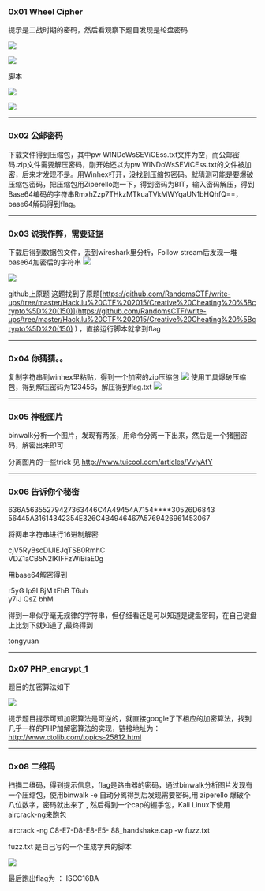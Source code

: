 ### 0x01 Wheel Cipher

提示是二战时期的密码，然后看观察下题目发现是轮盘密码

![](http://www.360zhijia.com/wp-content/uploads/2017/05/26/08d338d0-d6de-4f89-93f1-6d027326434f.png)


![](http://www.360zhijia.com/wp-content/uploads/2017/05/26/2f202718-f391-4821-b547-8e0cb2785268.png)


脚本

![](http://www.360zhijia.com/wp-content/uploads/2017/05/26/47858d55-36bf-4400-acaf-591a80b5fa15.png)


![](http://www.360zhijia.com/wp-content/uploads/2017/05/26/3bd09d13-d50f-4af0-8d24-bbff390ec424.png)


----------



### 0x02 公邮密码

下载文件得到压缩包，其中pw WINDoWsSEViCEss.txt文件为空，而公邮密码.zip文件需要解压密码，刚开始还以为pw WINDoWsSEViCEss.txt的文件被加密，后来才发现不是。用Winhex打开，没找到压缩包密码。就猜测可能是要爆破压缩包密码，把压缩包用Ziperello跑一下，得到密码为BIT，输入密码解压，得到Base64编码的字符串RmxhZzp7THkzMTkuaTVkMWYqaUN1bHQhfQ==，base64解码得到flag。


----------
### 0x03 说我作弊，需要证据

下载后得到数据包文件，丢到wireshark里分析，Follow stream后发现一堆base64加密后的字符串
![](http://www.360zhijia.com/wp-content/uploads/2017/05/26/3901ae09-b602-43db-9a5b-03c8553c9e35.png)


![](http://www.360zhijia.com/wp-content/uploads/2017/05/26/3901ae09-b602-43db-9a5b-03c8553c9e35.png)



github上原题
这题找到了原题[https://github.com/RandomsCTF/write-ups/tree/master/Hack.lu%20CTF%202015/Creative%20Cheating%20%5Bcrypto%5D%20(150)](https://github.com/RandomsCTF/write-ups/tree/master/Hack.lu%20CTF%202015/Creative%20Cheating%20%5Bcrypto%5D%20(150) ) ，直接运行脚本就拿到flag


----------

### 0x04 你猜猜。。

复制字符串到winhex里粘贴，得到一个加密的zip压缩包
![](http://www.360zhijia.com/wp-content/uploads/2017/05/26/83ef3419-749a-4c62-adef-9b81c5c9b227.png)
使用工具爆破压缩包，得到解压密码为123456，解压得到flag.txt
![](http://www.360zhijia.com/wp-content/uploads/2017/05/26/104896c0-dc81-4d97-b1a3-a439b14dd19a.png)

----------

### 0x05 神秘图片

binwalk分析一个图片，发现有两张，用命令分离一下出来，然后是一个猪圈密码，解密出来即可

分离图片的一些trick 见 http://www.tuicool.com/articles/VviyAfY 


----------

### 0x06 告诉你个秘密


	
636A56355279427363446C4A49454A7154****30526D6843
56445A31614342354E326C4B4946467A5769426961453067

将两串字符串进行16进制解密

	
cjV5RyBscDlJIEJqTSB0RmhC  
VDZ1aCB5N2lKIFFzWiBiaE0g

用base64解密得到

r5yG lp9I BjM tFhB T6uh  
y7iJ QsZ bhM

得到一串似乎毫无规律的字符串，但仔细看还是可以知道是键盘密码，在自己键盘上比划下就知道了,最终得到

	
tongyuan


----------
### 0x07 PHP_encrypt_1

题目的加密算法如下

![](http://www.360zhijia.com/wp-content/uploads/2017/05/26/0c551a6d-7d69-4b6a-8aab-80e8d7e18f44.png)

提示题目提示可知加密算法是可逆的，就直接google了下相应的加密算法，找到几乎一样的PHP加解密算法的实现，链接地址为：http://www.ctolib.com/topics-25812.html




----------

### 0x08 二维码

扫描二维码，得到提示信息，flag是路由器的密码，通过binwalk分析图片发现有一个压缩包，使用binwalk -e 自动分离得到后发现需要密码,用 ziperello 爆破个八位数字，密码就出来了 , 然后得到一个cap的握手包，Kali Linux下使用aircrack-ng来跑包

aircrack -ng C8-E7-D8-E8-E5- 88_handshake.cap -w fuzz.txt

fuzz.txt 是自己写的一个生成字典的脚本


![](http://www.360zhijia.com/wp-content/uploads/2017/05/26/71727701-b5d5-4ee6-ac16-b55cc036f565.png)

最后跑出flag为 ： ISCC16BA